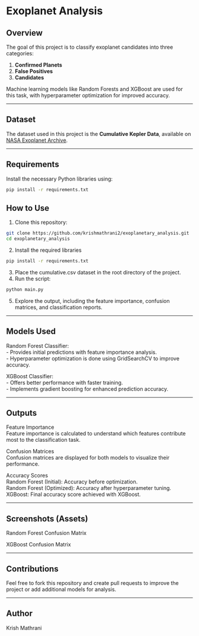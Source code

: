 # Exoplanet Analysis

## Overview
The goal of this project is to classify exoplanet candidates into three categories:
1. **Confirmed Planets**
2. **False Positives**
3. **Candidates**

Machine learning models like Random Forests and XGBoost are used for this task, with hyperparameter optimization for improved accuracy.

---

## Dataset
The dataset used in this project is the **Cumulative Kepler Data**, available on [NASA Exoplanet Archive](https://exoplanetarchive.ipac.caltech.edu).

---

## Requirements
Install the necessary Python libraries using:

```bash
pip install -r requirements.txt
```

## How to Use
1. Clone this repository:
``` bash
git clone https://github.com/krishmathrani2/exoplanetary_analysis.git
cd exoplanetary_analysis
``` 
2. Install the required libraries
``` bash
pip install -r requirements.txt
```
3. Place the cumulative.csv dataset in the root directory of the project.
4. Run the script:
``` bash
python main.py
```
5. Explore the output, including the feature importance, confusion matrices, and classification reports.

---

## Models Used
Random Forest Classifier: \
    - Provides initial predictions with feature importance analysis. \
    - Hyperparameter optimization is done using GridSearchCV to improve accuracy.

XGBoost Classifier: \
    - Offers better performance with faster training. \
    - Implements gradient boosting for enhanced prediction accuracy.

---

## Outputs
Feature Importance \
Feature importance is calculated to understand which features contribute most to the classification task.

Confusion Matrices \
Confusion matrices are displayed for both models to visualize their performance.

Accuracy Scores \
Random Forest (Initial): Accuracy before optimization. \
Random Forest (Optimized): Accuracy after hyperparameter tuning. \
XGBoost: Final accuracy score achieved with XGBoost.


---


## Screenshots (Assets)
Random Forest Confusion Matrix

XGBoost Confusion Matrix


---


## Contributions
Feel free to fork this repository and create pull requests to improve the project or add additional models for analysis.


---


## Author
Krish Mathrani
